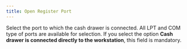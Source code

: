 ```yaml
---
title: Open Register Port
---
```



Select the port to which the cash drawer is connected. All LPT and COM  type of ports are available for selection. If you select the option **Cash drawer is connected directly to the workstation**,  this field is mandatory.
